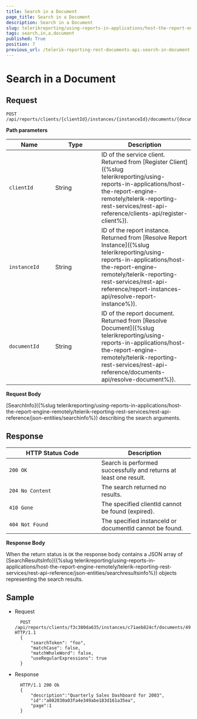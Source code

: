 ```yaml
---
title: Search in a Document
page_title: Search in a Document 
description: Search in a Document
slug: telerikreporting/using-reports-in-applications/host-the-report-engine-remotely/telerik-reporting-rest-services/rest-api-reference/documents-api/search-in-a-document
tags: search,in,a,document
published: True
position: 7
previous_url: /telerik-reporting-rest-documents-api-search-in-document
---
```

<style>
table th:first-of-type {
    width: 25%;
}
table th:nth-of-type(2) {
    width: 25%;
}
table th:nth-of-type(3) {
    width: 50%;
}
</style>

# Search in a Document

## Request
   
	POST /api/reports/clients/{clientId}/instances/{instanceId}/documents/{documentId}/search

__Path parameters__ 

| Name | Type | Description |
| ------ | ------ | ------ |
|`clientId`|String|ID of the service client. Returned from [Register Client]({%slug telerikreporting/using-reports-in-applications/host-the-report-engine-remotely/telerik-reporting-rest-services/rest-api-reference/clients-api/register-client%}).|
|`instanceId`|String|ID of the report instance. Returned from [Resolve Report Instance]({%slug telerikreporting/using-reports-in-applications/host-the-report-engine-remotely/telerik-reporting-rest-services/rest-api-reference/report-instances-api/resolve-report-instance%}).|
|`documentId`|String|ID of the report document. Returned from [Resolve Document]({%slug telerikreporting/using-reports-in-applications/host-the-report-engine-remotely/telerik-reporting-rest-services/rest-api-reference/documents-api/resolve-document%}).|

__Request Body__ 

[SearchInfo]({%slug telerikreporting/using-reports-in-applications/host-the-report-engine-remotely/telerik-reporting-rest-services/rest-api-reference/json-entities/searchinfo%}) describing the search arguments. 

## Response

| HTTP Status Code | Description |
| ------ | ------ |
|`200 OK`|Search is performed successfully and returns at least one result.|
|`204 No Content`|The search returned no results.|
|`410 Gone`|The specified clientId cannot be found (expired).|
|`404 Not Found`|The specified instanceId or documentId cannot be found.|

__Response Body__ 

When the return status is `OK` the response body contains a JSON array of [SearchResultsInfo]({%slug telerikreporting/using-reports-in-applications/host-the-report-engine-remotely/telerik-reporting-rest-services/rest-api-reference/json-entities/searchresultsinfo%}) objects representing the search results. 

## Sample
    
* Request 

		POST /api/reports/clients/f3c380da635/instances/c71aeb824cf/documents/495ff8766803332209ef12/search HTTP/1.1
		{
			"searchToken": "foo",
			"matchCase": false,
			"matchWholeWord": false,
			"useRegularExpressions": true
		}

* Response 

		HTTP/1.1 200 Ok
		{
			"description":"Quarterly Sales Dashboard for 2003",
			"id":"a082030a03fa4e349abe183d161a35ea",
			"page":1
		}
